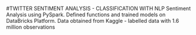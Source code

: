 #TWITTER SENTIMENT ANALYSIS - CLASSIFICATION WITH NLP
Sentiment Analysis using PySpark. Defined functions and trained models on DataBricks Platform. Data obtained from Kaggle - labelled data with 1.6 million observations
